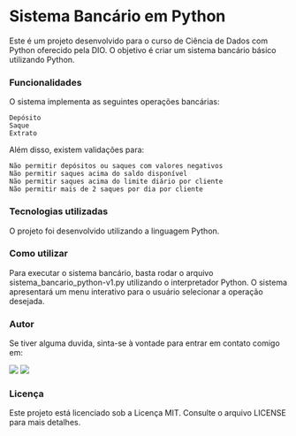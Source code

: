 # Sistema Bancário em Python

Este é um projeto desenvolvido para o curso de Ciência de Dados com Python oferecido pela DIO. O objetivo é criar um sistema bancário básico utilizando Python.

### Funcionalidades

O sistema implementa as seguintes operações bancárias:

    Depósito
    Saque
    Extrato

Além disso, existem validações para:

    Não permitir depósitos ou saques com valores negativos
    Não permitir saques acima do saldo disponível
    Não permitir saques acima do limite diário por cliente
    Não permitir mais de 2 saques por dia por cliente

### Tecnologias utilizadas

O projeto foi desenvolvido utilizando a linguagem Python.

### Como utilizar

Para executar o sistema bancário, basta rodar o arquivo sistema_bancario_python-v1.py utilizando o interpretador Python. O sistema apresentará um menu interativo para o usuário selecionar a operação desejada.

### Autor

Se tiver alguma duvida, sinta-se à vontade para entrar em contato comigo em: 

<div> 
  <a href = "mailto:nayyarabernardo@gmail.com"><img src="https://img.shields.io/badge/-Gmail-%23333?style=for-the-badge&logo=gmail&logoColor=white" target="_blank"></a>
  <a href="https://www.linkedin.com/in/nayyarabernardo" target="_blank"><img src="https://img.shields.io/badge/-LinkedIn-%230077B5?style=for-the-badge&logo=linkedin&logoColor=white" target="_blank"></a> 
  
</div>

### Licença

Este projeto está licenciado sob a Licença MIT. Consulte o arquivo LICENSE para mais detalhes.